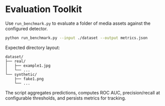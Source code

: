 # Evaluation Toolkit

Use `run_benchmark.py` to evaluate a folder of media assets against the configured detector.

```bash
python run_benchmark.py --input ./dataset --output metrics.json
```

Expected directory layout:

```
dataset/
├── real/
│   ├── example1.jpg
│   └── ...
└── synthetic/
    ├── fake1.png
    └── ...
```

The script aggregates predictions, computes ROC AUC, precision/recall at configurable thresholds, and persists metrics for tracking.
